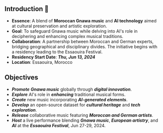 ## **Introduction** 🚀

- **Essence**: A blend of **Moroccan Gnawa music** and **AI technology** aimed at cultural preservation and artistic exploration.
- **Goal**: To safeguard Gnawa music while delving into AI's role in deciphering and enhancing complex musical traditions.
- **Collaboration**: A partnership between Moroccan and German experts, bridging geographical and disciplinary divides. The initiative begins with a residency leading to the Essaouira Festival.
- **Residency Start Date**: **_Thu, Jun 13, 2024_**
- **Location**: Essaouira, Morocco

## **Objectives**

- **_Promote_** ***Gnawa music*** globally through **_digital innovation_**.
- **_Explore_** AI's role in **_enhancing_** traditional musical forms.
- **_Create_** new music incorporating **_AI-generated elements_**.
- **_Develop_** an open-source dataset for **_cultural heritage_** and **_tech exploration_**.
- **_Release_** collaborative music featuring **_Moroccan and German artists_**.
- **_Host_** a live performance blending **_Gnawa music_**, **_European artistry_**, and **_AI_** at the **_Essaouira Festival_**, Jun 27-29, 2024.
